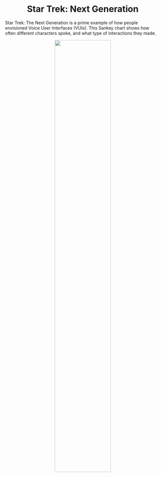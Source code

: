<h1 align="center">
  Star Trek: Next Generation</h1>
  
Star Trek: The Next Generation is a prime example of how people envisioned Voice User Interfaces (VUIs). This Sankey chart shows how often different characters spoke, and what type of interactions they made.

<p align="center">
  <img src="https://github.com/nrennie/tidytuesday/blob/main/2021/17-08-2021/17082021.jpg?raw=true" width="60%">
    </p>
    